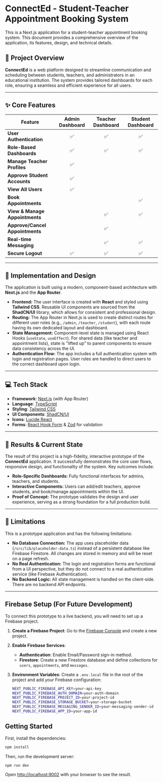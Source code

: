 # ConnectEd - Student-Teacher Appointment Booking System

This is a Next.js application for a student-teacher appointment booking system. This document provides a comprehensive overview of the application, its features, design, and technical details.

## 🚀 Project Overview

**ConnectEd** is a web platform designed to streamline communication and scheduling between students, teachers, and administrators in an educational institution. The system provides tailored dashboards for each role, ensuring a seamless and efficient experience for all users.

---

## ✨ Core Features

| Feature                         | Admin Dashboard | Teacher Dashboard | Student Dashboard |
| ------------------------------- | :-------------: | :---------------: | :---------------: |
| **User Authentication**         |        ✅       |         ✅        |         ✅        |
| **Role-Based Dashboards**       |        ✅       |         ✅        |         ✅        |
| **Manage Teacher Profiles**     |        ✅       |                   |                   |
| **Approve Student Accounts**    |        ✅       |                   |                   |
| **View All Users**              |        ✅       |                   |                   |
| **Book Appointments**           |                 |                   |         ✅        |
| **View & Manage Appointments**  |                 |         ✅        |         ✅        |
| **Approve/Cancel Appointments** |                 |         ✅        |                   |
| **Real-time Messaging**         |                 |         ✅        |         ✅        |
| **Secure Logout**               |        ✅       |         ✅        |         ✅        |

---

## 🔧 Implementation and Design

The application is built using a modern, component-based architecture with **Next.js** and the **App Router**.

*   **Frontend:** The user interface is created with **React** and styled using **Tailwind CSS**. Reusable UI components are sourced from the **ShadCN/UI** library, which allows for consistent and professional design.
*   **Routing:** The App Router in Next.js is used to create distinct routes for different user roles (e.g., `/admin`, `/teacher`, `/student`), with each route having its own dedicated layout and dashboard.
*   **State Management:** Component-level state is managed using React Hooks (`useState`, `useEffect`). For shared data (like teacher and appointment lists), state is "lifted up" to parent components to ensure data consistency across the UI.
*   **Authentication Flow:** The app includes a full authentication system with login and registration pages. User roles are handled to direct users to the correct dashboard upon login.

---

## 💻 Tech Stack

*   **Framework**: [Next.js](https://nextjs.org/) (with App Router)
*   **Language**: [TypeScript](https://www.typescriptlang.org/)
*   **Styling**: [Tailwind CSS](https://tailwindcss.com/)
*   **UI Components**: [ShadCN/UI](https://ui.shadcn.com/)
*   **Icons**: [Lucide React](https://lucide.dev/guide/packages/lucide-react)
*   **Forms**: [React Hook Form](https://react-hook-form.com/) & [Zod](https://zod.dev/) for validation

---

## 🎯 Results & Current State

The result of this project is a high-fidelity, interactive prototype of the **ConnectEd** application. It successfully demonstrates the core user flows, responsive design, and functionality of the system. Key outcomes include:

*   **Role-Specific Dashboards:** Fully functional interfaces for admins, teachers, and students.
*   **Interactive Components:** Users can add/edit teachers, approve students, and book/manage appointments within the UI.
*   **Proof of Concept:** The prototype validates the design and user experience, serving as a strong foundation for a full production build.

---

## 🚧 Limitations

This is a prototype application and has the following limitations:

*   **No Database Connection:** The app uses placeholder data (`/src/lib/placeholder-data.ts`) instead of a persistent database like Firebase Firestore. All changes are stored in memory and will be reset on a page refresh.
*   **No Real Authentication:** The login and registration forms are functional from a UI perspective, but they do not connect to a real authentication service (like Firebase Authentication).
*   **No Backend Logic:** All state management is handled on the client-side. There are no backend API endpoints.

---

## Firebase Setup (For Future Development)

To connect this prototype to a live backend, you will need to set up a Firebase project.

1.  **Create a Firebase Project**: Go to the [Firebase Console](https://console.firebase.google.com/) and create a new project.
2.  **Enable Firebase Services**:
    *   **Authentication**: Enable Email/Password sign-in method.
    *   **Firestore**: Create a new Firestore database and define collections for `users`, `appointments`, and `messages`.
3.  **Environment Variables**: Create a `.env.local` file in the root of the project and add your Firebase configuration:

    ```sh
    NEXT_PUBLIC_FIREBASE_API_KEY=your-api-key
    NEXT_PUBLIC_FIREBASE_AUTH_DOMAIN=your-auth-domain
    NEXT_PUBLIC_FIREBASE_PROJECT_ID=your-project-id
    NEXT_PUBLIC_FIREBASE_STORAGE_BUCKET=your-storage-bucket
    NEXT_PUBLIC_FIREBASE_MESSAGING_SENDER_ID=your-messaging-sender-id
    NEXT_PUBLIC_FIREBASE_APP_ID=your-app-id
    ```

## Getting Started

First, install the dependencies:

```bash
npm install
```

Then, run the development server:

```bash
npm run dev
```

Open [http://localhost:9002](http://localhost:9002) with your browser to see the result.

```